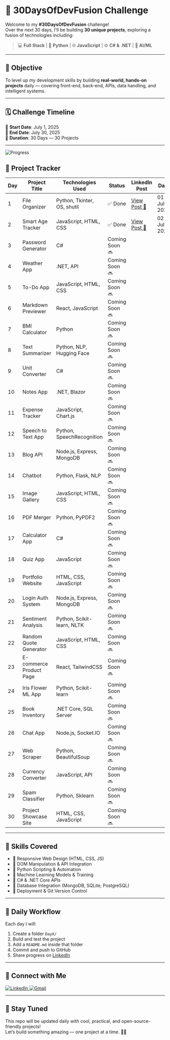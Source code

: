 # 🚀 30DaysOfDevFusion Challenge

Welcome to my **#30DaysOfDevFusion** challenge!  
Over the next 30 days, I'll be building **30 unique projects**, exploring a fusion of technologies including:

> 💻 **Full Stack** | 🐍 **Python** | 🌐 **JavaScript** | ⚙️ **C# & .NET** | 🤖 **AI/ML**

---

## 🎯 Objective

To level up my development skills by building **real-world, hands-on projects** daily — covering front-end, back-end, APIs, data handling, and intelligent systems.

---

## 🗓️ Challenge Timeline

📅 **Start Date**: July 1, 2025  
📅 **End Date**: July 30, 2025  
🏁 **Duration**: 30 Days — 30 Projects

---
![Progress](https://img.shields.io/badge/Progress-2%2F30-brightgreen)

## 📂 Project Tracker

| Day | Project Title              | Technologies Used               | Status           | LinkedIn Post | Date        | Day        |
|-----|----------------------------|----------------------------------|------------------|----------------|-------------|------------|
| 1   | File Organizer             | Python, Tkinter, OS, shutil      | ✅ Done          | [View Post 🔗](https://www.linkedin.com/posts/vuppaladhadium-sai-samarth-saketh-036679201_30daysofdevfusion-python-tkinter-activity-7345855693108690944-xASb?utm_source=share&utm_medium=member_desktop&rcm=ACoAADOIy-oB5VvUIX7e3yGzeHJf-_xkXM2ZAqA) | 01 July 2025 | Tuesday    |
| 2   | Smart Age Tracker             | JavaScript, HTML, CSS            | ✅ Done   |[View Post 🔗](https://www.linkedin.com/posts/vuppaladhadium-sai-samarth-saketh-036679201_30daysofdevfusion-javascript-webdevelopment-activity-7346235877301395456-_70z?utm_source=share&utm_medium=member_desktop&rcm=ACoAADOIy-oB5VvUIX7e3yGzeHJf-_xkXM2ZAqA)| 02 July 2025|Wednesday            |
| 3   | Password Generator         | C#                                | Coming Soon 🔜   |                | |           |
| 4   | Weather App                | .NET, API                         | Coming Soon 🔜   |                |             |            |
| 5   | To-Do App                  | JavaScript, HTML, CSS            | Coming Soon 🔜   |                |             |            |
| 6   | Markdown Previewer         | React, JavaScript                 | Coming Soon 🔜   |                |             |            |
| 7   | BMI Calculator             | Python                            | Coming Soon 🔜   |                |             |            |
| 8   | Text Summarizer            | Python, NLP, Hugging Face         | Coming Soon 🔜   |                |             |            |
| 9   | Unit Converter             | C#                                | Coming Soon 🔜   |                |             |            |
| 10  | Notes App                  | .NET, Blazor                      | Coming Soon 🔜   |                |             |            |
| 11  | Expense Tracker            | JavaScript, Chart.js              | Coming Soon 🔜   |                |             |            |
| 12  | Speech to Text App         | Python, SpeechRecognition         | Coming Soon 🔜   |                |             |            |
| 13  | Blog API                   | Node.js, Express, MongoDB         | Coming Soon 🔜   |                |             |            |
| 14  | Chatbot                    | Python, Flask, NLP                | Coming Soon 🔜   |                |             |            |
| 15  | Image Gallery              | JavaScript, HTML, CSS             | Coming Soon 🔜   |                |             |            |
| 16  | PDF Merger                 | Python, PyPDF2                    | Coming Soon 🔜   |                |             |            |
| 17  | Calculator App             | C#                                | Coming Soon 🔜   |                |             |            |
| 18  | Quiz App                   | JavaScript                        | Coming Soon 🔜   |                |             |            |
| 19  | Portfolio Website          | HTML, CSS, JavaScript             | Coming Soon 🔜   |                |             |            |
| 20  | Login Auth System          | Node.js, Express, MongoDB         | Coming Soon 🔜   |                |             |            |
| 21  | Sentiment Analysis         | Python, Scikit-learn, NLTK        | Coming Soon 🔜   |                |             |            |
| 22  | Random Quote Generator     | JavaScript, HTML, CSS             | Coming Soon 🔜   |                |             |            |
| 23  | E-commerce Product Page    | React, TailwindCSS                | Coming Soon 🔜   |                |             |            |
| 24  | Iris Flower ML App         | Python, Scikit-learn              | Coming Soon 🔜   |                |             |            |
| 25  | Book Inventory             | .NET Core, SQL Server             | Coming Soon 🔜   |                |             |            |
| 26  | Chat App                   | Node.js, Socket.IO                | Coming Soon 🔜   |                |             |            |
| 27  | Web Scraper                | Python, BeautifulSoup             | Coming Soon 🔜   |                |             |            |
| 28  | Currency Converter         | JavaScript, API                   | Coming Soon 🔜   |                |             |            |
| 29  | Spam Classifier            | Python, Sklearn                   | Coming Soon 🔜   |                |             |            |
| 30  | Project Showcase Site      | HTML, CSS, JavaScript             | Coming Soon 🔜   |                |             |            |




---

## 💼 Skills Covered

- 🔹 Responsive Web Design (HTML, CSS, JS)
- 🔹 DOM Manipulation & API Integration
- 🔹 Python Scripting & Automation
- 🔹 Machine Learning Models & Training
- 🔹 C# & .NET Core APIs
- 🔹 Database Integration (MongoDB, SQLite, PostgreSQL)
- 🔹 Deployment & Git Version Control

---

## 🧠 Daily Workflow

Each day I will:
1. Create a folder `DayX/`
2. Build and test the project
3. Add a `README.md` inside that folder
4. Commit and push to GitHub
5. Share progress on [LinkedIn](https://www.linkedin.com/in/vuppaladhadium-sai-samarth-saketh-036679201/)

---

## 📌 Connect with Me

<p align="left">
  <a href="https://www.linkedin.com/in/vuppaladhadium-sai-samarth-saketh-036679201/" target="_blank">
    <img src="https://img.shields.io/badge/LinkedIn-%230077B5.svg?style=for-the-badge&logo=linkedin&logoColor=white" alt="LinkedIn">
  </a>
  <a href="mailto:samarthsaketh@outlook.com" target="_blank">
    <img src="https://img.shields.io/badge/Gmail-D14836?style=for-the-badge&logo=gmail&logoColor=white" alt="Gmail">
  </a>
</p>

---

## 🏁 Stay Tuned

This repo will be updated daily with cool, practical, and open-source-friendly projects!  
Let’s build something amazing — one project at a time. 💪🔥

